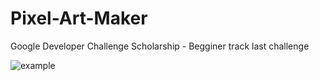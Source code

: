# Pixel-Art-Maker
Google Developer Challenge Scholarship - Begginer track last challenge


![example](https://i.imgur.com/nd3hnCC.png)
